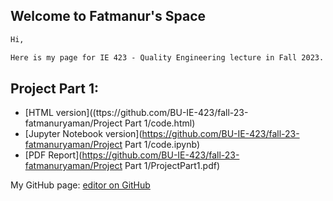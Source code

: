 ## Welcome to Fatmanur's Space

```markdown
Hi,

Here is my page for IE 423 - Quality Engineering lecture in Fall 2023.

```
## Project Part 1:
- [HTML version]((ttps://github.com/BU-IE-423/fall-23-fatmanuryaman/Project Part 1/code.html)
- [Jupyter Notebook version](https://github.com/BU-IE-423/fall-23-fatmanuryaman/Project Part 1/code.ipynb)
- [PDF Report](https://github.com/BU-IE-423/fall-23-fatmanuryaman/Project Part 1/ProjectPart1.pdf)
  
My GitHub page: [editor on GitHub](https://github.com/BU-IE-423/fall-23-fatmanuryaman/edit/main/index.md)
